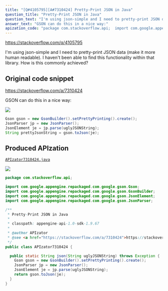 ```yaml
---
title: "[Q#4105795][A#7310424] Pretty-Print JSON in Java"
question_title: "Pretty-Print JSON in Java"
question_text: "I'm using json-simple and I need to pretty-print JSON data (make it more human readable). I haven't been able to find this functionality within that library. How is this commonly achieved?"
answer_text: "GSON can do this in a nice way:"
apization_code: "package com.stackoverflow.api;  import com.google.appengine.repackaged.com.google.gson.Gson; import com.google.appengine.repackaged.com.google.gson.GsonBuilder; import com.google.appengine.repackaged.com.google.gson.JsonElement; import com.google.appengine.repackaged.com.google.gson.JsonParser;  /**  * Pretty-Print JSON in Java  *  * classpath: appengine-api-1.0-sdk-1.9.67  *  * @author APIzator  * @see <a href=\"https://stackoverflow.com/a/7310424\">https://stackoverflow.com/a/7310424</a>  */ public class APIzator7310424 {    public static String json(String uglyJSONString) throws Exception {     Gson gson = new GsonBuilder().setPrettyPrinting().create();     JsonParser jp = new JsonParser();     JsonElement je = jp.parse(uglyJSONString);     return gson.toJson(je);   } }"
---
```


https://stackoverflow.com/q/4105795

I&#x27;m using json-simple and I need to pretty-print JSON data (make it more human readable).
I haven&#x27;t been able to find this functionality within that library.
How is this commonly achieved?



## Original code snippet

https://stackoverflow.com/a/7310424

GSON can do this in a nice way:

<div class="code-logo"><img src="/stackoverflow.png" /></div>

```java
Gson gson = new GsonBuilder().setPrettyPrinting().create();
JsonParser jp = new JsonParser();
JsonElement je = jp.parse(uglyJSONString);
String prettyJsonString = gson.toJson(je);
```

## Produced APIzation

[`APIzator7310424.java`](https://github.com/pasqualesalza/apization-temp-data/raw/master/search/APIzator7310424.java)

<div class="code-logo"><img src="/apizator.png" /></div>

```java
package com.stackoverflow.api;

import com.google.appengine.repackaged.com.google.gson.Gson;
import com.google.appengine.repackaged.com.google.gson.GsonBuilder;
import com.google.appengine.repackaged.com.google.gson.JsonElement;
import com.google.appengine.repackaged.com.google.gson.JsonParser;

/**
 * Pretty-Print JSON in Java
 *
 * classpath: appengine-api-1.0-sdk-1.9.67
 *
 * @author APIzator
 * @see <a href="https://stackoverflow.com/a/7310424">https://stackoverflow.com/a/7310424</a>
 */
public class APIzator7310424 {

  public static String json(String uglyJSONString) throws Exception {
    Gson gson = new GsonBuilder().setPrettyPrinting().create();
    JsonParser jp = new JsonParser();
    JsonElement je = jp.parse(uglyJSONString);
    return gson.toJson(je);
  }
}

```